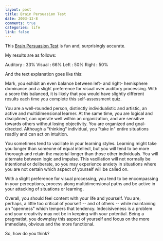 ```yaml
--- 
layout: post
title: Brain Persuasion Test
date: 2003-12-8
comments: true
categories: life
link: false
---
```

This <a href="http://www.mindmedia.com/brainworks/profiler" title="Brain Persuasion Test">Brain Persuasion Test</a> is fun and, surprisingly accurate.

My results are as follows:

Auditory : 33%
Visual : 66%
Left : 50%
Right : 50%

And the text explanation goes like this:

Mark, you exhibit an even balance between left- and right- hemisphere dominance and a slight preference for visual over auditory processing. With a score this balanced, it is likely that you would have slightly different results each time you complete this self-assessment quiz.

You are a well-rounded person, distinctly individualistic and artistic, an active and multidimensional learner. At the same time, you are logical and disciplined, can operate well within an organization, and are sensitive towards others without losing objectivity. You are organized and goal-directed. Although a "thinking" individual, you "take in" entire situations readily and can act on intuition.

You sometimes tend to vacillate in your learning styles. Learning might take you longer than someone of equal intellect, but you will tend to be more thorough and retain the material longer than those other individuals. You will alternate between logic and impulse. This vacillation will not normally be intentional or deliberate, so you may experience anxiety in situations where you are not certain which aspect of yourself will be called on.

With a slight preference for visual processing, you tend to be encompassing in your perceptions, process along multidimensional paths and be active in your attacking of situations or learning.

Overall, you should feel content with your life and yourself. You are, perhaps, a little too critical of yourself -- and of others -- while maintaining an "openness" which tempers that tendency. Indecisiveness is a problem and your creativity may not be in keeping with your potential. Being a pragmatist, you downplay this aspect of yourself and focus on the more immediate, obvious and the more functional.

So, how do you think?
